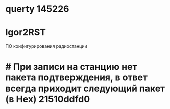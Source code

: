 # querty 145226
# Igor2RST
ПО конфигурирования радиостанции
# # При записи на станцию нет пакета подтверждения, в ответ всегда приходит следующий пакет (в Hex) 21510ddfd0
